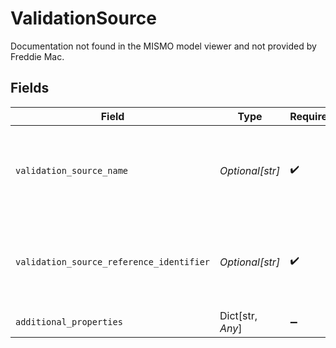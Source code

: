 # ValidationSource

Documentation not found in the MISMO model viewer and not provided by Freddie Mac.


## Fields

| Field                                                                              | Type                                                                               | Required                                                                           | Description                                                                        |
| ---------------------------------------------------------------------------------- | ---------------------------------------------------------------------------------- | ---------------------------------------------------------------------------------- | ---------------------------------------------------------------------------------- |
| `validation_source_name`                                                           | *Optional[str]*                                                                    | :heavy_check_mark:                                                                 | Documentation not found in the MISMO model viewer and not provided by Freddie Mac. |
| `validation_source_reference_identifier`                                           | *Optional[str]*                                                                    | :heavy_check_mark:                                                                 | Documentation not found in the MISMO model viewer and not provided by Freddie Mac. |
| `additional_properties`                                                            | Dict[str, *Any*]                                                                   | :heavy_minus_sign:                                                                 | N/A                                                                                |